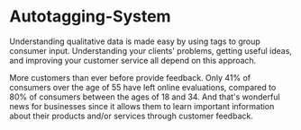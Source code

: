 # Autotagging-System

Understanding qualitative data is made easy by using tags to group consumer input. Understanding your clients' problems, getting useful ideas, and improving your customer service all depend on this approach.


More customers than ever before provide feedback. Only 41% of consumers over the age of 55 have left online evaluations, compared to 80% of consumers between the ages of 18 and 34. And that's wonderful news for businesses since it allows them to learn important information about their products and/or services through customer feedback.
